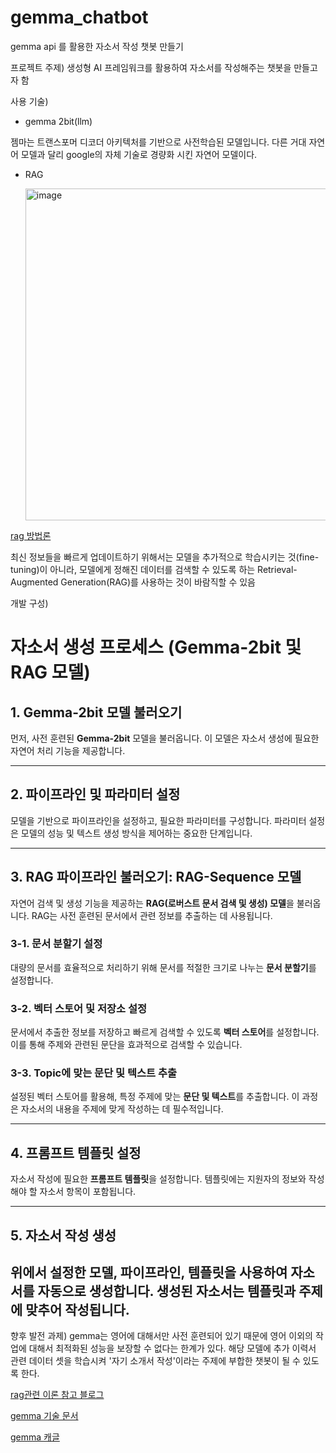 # gemma_chatbot
gemma api 를 활용한 자소서 작성 챗봇 만들기

프로젝트 주제) 생성형 AI 프레임워크를 활용하여 자소서를 작성해주는 챗봇을 만들고자 함

사용 기술)
- gemma 2bit(llm)
  
젬마는 트랜스포머 디코더 아키텍처를 기반으로 사전학습된 모델입니다.
다른 거대 자연어 모델과 달리 google의 자체 기술로 경량화 시킨 자연어 모델이다.

- RAG
  
  <img width="531" alt="image" src="https://github.com/user-attachments/assets/14844b8e-3a24-44a1-91bb-1e60c72548a8">
  
[rag 방법론](https://proceedings.neurips.cc/paper_files/paper/2020/file/6b493230205f780e1bc26945df7481e5-Paper.pdf)

최신 정보들을 빠르게 업데이트하기 위해서는 모델을 추가적으로 학습시키는 것(fine-tuning)이 아니라, 모델에게 정해진 데이터를 검색할 수 있도록 하는 Retrieval-Augmented Generation(RAG)를 사용하는 것이 바람직할 수 있음

개발 구성)
# 자소서 생성 프로세스 (Gemma-2bit 및 RAG 모델)

## 1. Gemma-2bit 모델 불러오기
먼저, 사전 훈련된 **Gemma-2bit** 모델을 불러옵니다. 이 모델은 자소서 생성에 필요한 자연어 처리 기능을 제공합니다.

---

## 2. 파이프라인 및 파라미터 설정
모델을 기반으로 파이프라인을 설정하고, 필요한 파라미터를 구성합니다. 파라미터 설정은 모델의 성능 및 텍스트 생성 방식을 제어하는 중요한 단계입니다.

---

## 3. RAG 파이프라인 불러오기: RAG-Sequence 모델
자연어 검색 및 생성 기능을 제공하는 **RAG(로버스트 문서 검색 및 생성) 모델**을 불러옵니다. RAG는 사전 훈련된 문서에서 관련 정보를 추출하는 데 사용됩니다.

### 3-1. 문서 분할기 설정
대량의 문서를 효율적으로 처리하기 위해 문서를 적절한 크기로 나누는 **문서 분할기**를 설정합니다.

### 3-2. 벡터 스토어 및 저장소 설정
문서에서 추출한 정보를 저장하고 빠르게 검색할 수 있도록 **벡터 스토어**를 설정합니다. 이를 통해 주제와 관련된 문단을 효과적으로 검색할 수 있습니다.

### 3-3. Topic에 맞는 문단 및 텍스트 추출
설정된 벡터 스토어를 활용해, 특정 주제에 맞는 **문단 및 텍스트**를 추출합니다. 이 과정은 자소서의 내용을 주제에 맞게 작성하는 데 필수적입니다.

---

## 4. 프롬프트 템플릿 설정
자소서 작성에 필요한 **프롬프트 템플릿**을 설정합니다. 템플릿에는 지원자의 정보와 작성해야 할 자소서 항목이 포함됩니다.

---

## 5. 자소서 작성 생성
위에서 설정한 모델, 파이프라인, 템플릿을 사용하여 **자소서**를 자동으로 생성합니다. 생성된 자소서는 템플릿과 주제에 맞추어 작성됩니다.
---

향후 발전 과제)
gemma는 영어에 대해서만 사전 훈련되어 있기 때문에 영어 이외의 작업에 대해서 최적화된 성능을 보장할 수 없다는 한계가 있다.
해당 모델에 추가 이력서 관련 데이터 셋을 학습시켜 '자기 소개서 작성'이라는 주제에 부합한 챗봇이 될 수 있도록 한다.

[rag관련 이론 참고 블로그](https://inblog.ai/moondb/13538)

[gemma 기술 문서](https://storage.googleapis.com/deepmind-media/gemma/gemma-report.pdf)

[gemma 캐글](https://www.kaggle.com/models/google/gemma/)

